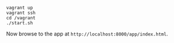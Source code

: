```
vagrant up
vagrant ssh
cd /vagrant
./start.sh
```

Now browse to the app at `http://localhost:8000/app/index.html`.
